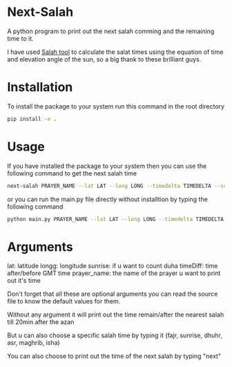 # Next-Salah

A python program to print out the next salah comming and the remaining time to it.

I have used [Salah tool](https://pypi.org/project/salat/) to calculate the salat times using the equation of time and elevation angle of the sun, so a big thank to these brilliant guys.

# Installation

To install the package to your system run this command in the root directory

```sh
pip install -e .
```

# Usage

If you have installed the package to your system then you can use the following command to get the next salah time

```sh
next-salah PRAYER_NAME --lat LAT --long LONG --timedelta TIMEDELTA --sunrise
```

or you can run the main.py file directly without installtion by typing the following command

```sh
python main.py PRAYER_NAME --lat LAT --long LONG --timedelta TIMEDELTA --sunrise
```

# Arguments

lat: latitude
longg: longitude
sunrise: if u want to count duha
timeDiff: time after/before GMT time
prayer_name: the name of the prayer u want to print out it's time

Don't forget that all these are optional arguments you can read the source file to know the default values for them.

Without any argument it will print out the time remain/after the nearest salah till 20min after the azan

But u can also choose a specific salah time by typing it (fajr, sunrise, dhuhr, asr, maghrib, isha)

You can also choose to print out the time of the next salah by typing "next"
